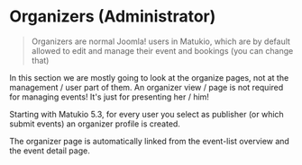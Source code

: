 # Organizers (Administrator)

> Organizers are normal Joomla! users in Matukio, which are by default allowed to edit and manage their event and bookings (you can change that) 

In this section we are mostly going to look at the organize pages, not at the management / user part of them. An organizer view / page is not required for managing events! It's just for presenting her / him!

Starting with Matukio 5.3, for every user you select as publisher (or which submit events) an organizer profile is created.  

The organizer page is automatically linked from the event-list overview and the event detail page. 




